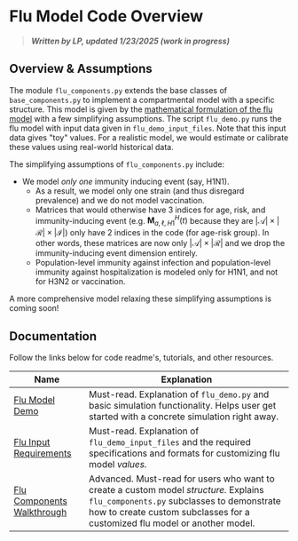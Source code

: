 # Flu Model Code Overview

> ***Written by LP, updated 1/23/2025 (work in progress)***

## Overview & Assumptions

The module `flu_components.py` extends the base classes of `base_components.py` to implement a compartmental model with a specific structure. This model is given by the [mathematical formulation of the flu model](math_flu_components.md) with a few simplifying assumptions. The script `flu_demo.py` runs the flu model with input data given in `flu_demo_input_files`. Note that this input data gives "toy" values. For a realistic model, we would estimate or calibrate these values using real-world historical data. 

The simplifying assumptions of `flu_components.py` include:

- We model *only one* immunity inducing event (say, H1N1).
	- As a result, we model only one strain (and thus disregard prevalence) and we do not model vaccination. 
	- Matrices that would otherwise have $3$ indices for age, risk, and immunity-inducing event (e.g. $\boldsymbol{M}_{a, \ell, H1}^H(t)$ because they are $\lvert \mathcal A \rvert \times \lvert \mathcal R \rvert \times \lvert \mathcal I \rvert$) only have $2$ indices in the code (for age-risk group). In other words, these matrices are now only $\lvert \mathcal A \rvert \times \lvert \mathcal R \rvert$ and we drop the immunity-inducing event dimension entirely.
	- Population-level immunity against infection and population-level immunity against hospitalization is modeled only for H1N1, and not for H3N2 or vaccination. 

A more comprehensive model relaxing these simplifying assumptions is coming soon!

## Documentation

Follow the links below for code readme's, tutorials, and other resources.

| Name 															| Explanation													|
| ------------------------------------------------------------- | ------------------------------------------------------------- |
| [Flu Model Demo](flu_code_demo.md)		| Must-read. Explanation of `flu_demo.py` and basic simulation functionality. Helps user get started with a concrete simulation right away. |
| [Flu Input Requirements](flu_input_requirements.md)	| Must-read. Explanation of `flu_demo_input_files` and the required specifications and formats for customizing flu model *values.* |
| [Flu Components Walkthrough](flu_components_walkthrough.md) | Advanced. Must-read for users who want to create a custom model *structure.* Explains `flu_components.py` subclasses to demonstrate how to create custom subclasses for a customized flu model or another model. |